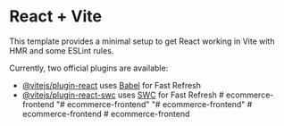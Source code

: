 # React + Vite

This template provides a minimal setup to get React working in Vite with HMR and some ESLint rules.

Currently, two official plugins are available:

- [@vitejs/plugin-react](https://github.com/vitejs/vite-plugin-react/blob/main/packages/plugin-react/README.md) uses [Babel](https://babeljs.io/) for Fast Refresh
- [@vitejs/plugin-react-swc](https://github.com/vitejs/vite-plugin-react-swc) uses [SWC](https://swc.rs/) for Fast Refresh
#   e c o m m e r c e - f r o n t e n d  
 "# ecommerce-frontend" 
"# ecommerce-frontend" 
#   e c o m m e r c e - f r o n t e n d  
 #   e c o m m e r c e - f r o n t e n d  
 